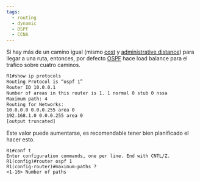 ```yaml
---
tags:
  - routing
  - dynamic
  - OSPF
  - CCNA
---
```


Si hay más de un camino igual (mismo [cost](cost.md) y [administrative distance](administrative%20distance.md)) para llegar a una ruta, entonces, por defecto [OSPF](OSPF.md) hace load balance para el trafico sobre cuatro caminos. 

``` bash
R1#show ip protocols
Routing Protocol is “ospf 1”
Router ID 10.0.0.1
Number of areas in this router is 1. 1 normal 0 stub 0 nssa
Maximum path: 4
Routing for Networks:
10.0.0.0 0.0.0.255 area 0
192.168.1.0 0.0.0.255 area 0
[output truncated]
```

Este valor puede aumentarse, es recomendable tener bien planificado el hacer esto. 

```
R1#conf t
Enter configuration commands, one per line. End with CNTL/Z.
R1(config)#router ospf 1
R1(config-router)#maximum-paths ?
<1-16> Number of paths
```